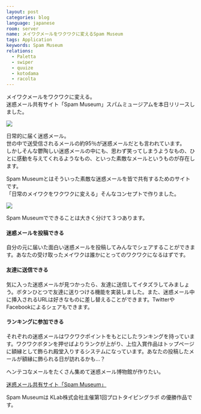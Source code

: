 ```yaml
---
layout: post
categories: blog
language: japanese
room: server
name: メイワクメールをワクワクに変えるSpam Museum
tags: Application
keywords: Spam Museum
relations:
  - Paletta
  - swiper
  - quuize
  - kotodama
  - racolta
---
```


メイワクメールをワクワクに変える。<br>
迷惑メール共有サイト「Spam Museum」スパムミュージアムを本日リリースしました。

[<img src="https://dl.dropboxusercontent.com/u/12208857/img/spammuseum_ss.png" class="image-on-frame">](http://meiwaku.me)

日常的に届く迷惑メール。<br>
世の中で送受信されるメールの約95％が迷惑メールだとも言われています。<br>
しかしそんな鬱陶しい迷惑メールの中にも、思わず笑ってしまうようなもの、ひとに感動を与えてくれるようなもの、といった素敵なメールというものが存在します。

Spam Museumとはそういった素敵な迷惑メールを皆で共有するためのサイトです。<br>
「日常のメイワクをワクワクに変える」そんなコンセプトで作りました。

<img src="https://dl.dropboxusercontent.com/u/12208857/img/spammuseum_about.gif" class="image-on-frame">

Spam Museumでできることは大きく分けて３つあります。

#### 迷惑メールを投稿できる

自分の元に届いた面白い迷惑メールを投稿してみんなでシェアすることができます。あなたの受け取ったメイワクは誰かにとってのワクワクになるはずです。

#### 友達に送信できる
気に入った迷惑メールが見つかったら、友達に送信してイタズラしてみましょう。ボタンひとつで友達に送りつける機能を実装しました。また、迷惑メール中に挿入されるURLは好きなものに差し替えることができます。TwitterやFacebookによるシェアもできます。

#### ランキングに参加できる
それぞれの迷惑メールはワクワクポイントをもとにしたランキングを持っています。ワクワクボタンを押せばよりランクが上がり、上位入賞作品はトップページに額縁として飾られ殿堂入りするシステムになっています。あなたの投稿したメールが額縁に飾られる日が訪れるかも…？

ヘンテコなメールをたくさん集めて迷惑メール博物館が作りたい。

[迷惑メール共有サイト「Spam Museum」](http://meiwaku.me)

Spam Museumは KLab株式会社主催第1回プロトタイピングラボ の優勝作品です。
